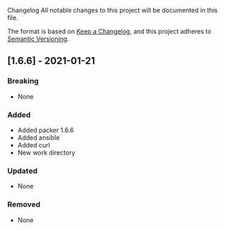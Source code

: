  Changelog
All notable changes to this project will be documented in this file.

The format is based on [Keep a Changelog](https://keepachangelog.com/en/1.0.0/),
and this project adheres to [Semantic Versioning](https://semver.org/spec/v2.0.0.html).

## [1.6.6] - 2021-01-21
### Breaking
- None

### Added
- Added packer 1.6.6
- Added ansible
- Added curl
- New work directory

### Updated
- None

### Removed
- None
